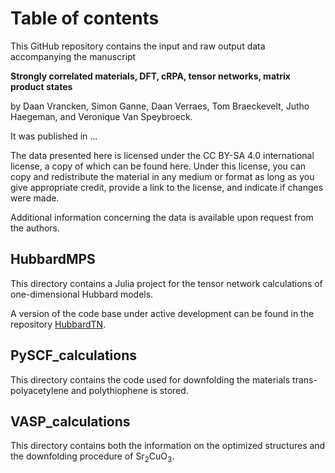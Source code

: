 # Table of contents
This GitHub repository contains the input and raw output data accompanying the manuscript

**Strongly correlated materials, DFT, cRPA, tensor networks, matrix product states**

by Daan Vrancken, Simon Ganne, Daan Verraes, Tom Braeckevelt, Jutho Haegeman, and Veronique Van Speybroeck.

It was published in ...

The data presented here is licensed under the CC BY-SA 4.0 international license, a copy of which can be found here. Under this license, you can copy and redistribute the material in any medium or format as long as you give appropriate credit, provide a link to the license, and indicate if changes were made.

Additional information concerning the data is available upon request from the authors.

## HubbardMPS
This directory contains a Julia project for the tensor network calculations of one-dimensional Hubbard models.

A version of the code base under active development can be found in the repository [HubbardTN](https://github.com/DaanVrancken/HubbardTN).

## PySCF_calculations
This directory contains the code used for downfolding the materials trans-polyacetylene and polythiophene is stored.

## VASP_calculations
This directory contains both the information on the optimized structures and the downfolding procedure of Sr$_2$CuO$_3$.
